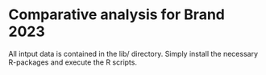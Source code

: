 # Comparative analysis for Brand 2023 

All intput data is contained in the lib/ directory.
Simply install the necessary R-packages and execute the R scripts.

